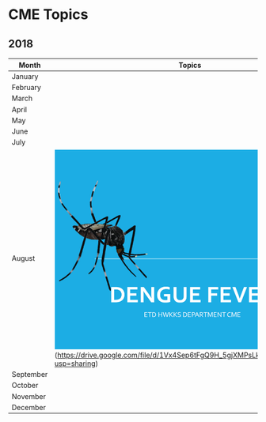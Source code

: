 # CME Topics

## 2018
Month|Topics
-----|-----
January|
February|
March|
April|
May|
June|
July|
August|![Dengue Fever](DFTN.PNG)(https://drive.google.com/file/d/1Vx4Sep6tFgQ9H_5gjXMPsLkmMECdN962/view?usp=sharing)
September|
October|
November|
December|
